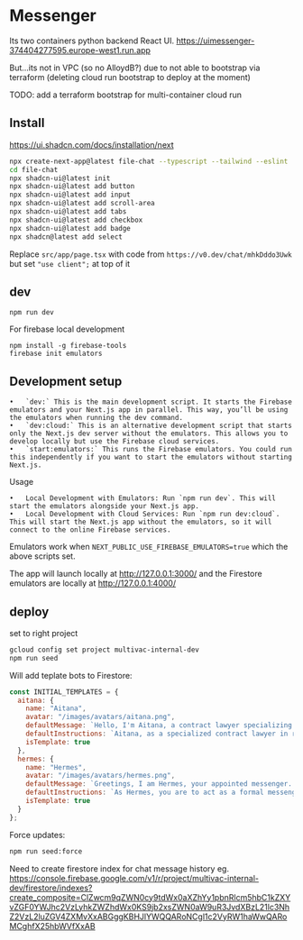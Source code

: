 # Messenger

Its two containers python backend React UI.
https://uimessenger-374404277595.europe-west1.run.app

But...its not in VPC (so no AlloydB?) due to not able to bootstrap via terraform (deleting cloud run bootstrap to deploy at the moment)

TODO: add a terraform bootstrap for multi-container cloud run

## Install

https://ui.shadcn.com/docs/installation/next

```bash
npx create-next-app@latest file-chat --typescript --tailwind --eslint
cd file-chat
npx shadcn-ui@latest init
npx shadcn-ui@latest add button
npx shadcn-ui@latest add input
npx shadcn-ui@latest add scroll-area
npx shadcn-ui@latest add tabs
npx shadcn-ui@latest add checkbox
npx shadcn-ui@latest add badge
npx shadcn@latest add select
```

Replace `src/app/page.tsx` with code from `https://v0.dev/chat/mhkDddo3Uwk` but set `"use client";` at top of it

## dev

`npm run dev`

For firebase local development

```
npm install -g firebase-tools
firebase init emulators
```

## Development setup

	•	`dev:` This is the main development script. It starts the Firebase emulators and your Next.js app in parallel. This way, you’ll be using the emulators when running the dev command.
	•	`dev:cloud:` This is an alternative development script that starts only the Next.js dev server without the emulators. This allows you to develop locally but use the Firebase cloud services.
	•	`start:emulators:` This runs the Firebase emulators. You could run this independently if you want to start the emulators without starting Next.js.

Usage

	•	Local Development with Emulators: Run `npm run dev`. This will start the emulators alongside your Next.js app.
	•	Local Development with Cloud Services: Run `npm run dev:cloud`. This will start the Next.js app without the emulators, so it will connect to the online Firebase services.

Emulators work when `NEXT_PUBLIC_USE_FIREBASE_EMULATORS=true` which the above scripts set.

The app will launch locally at http://127.0.0.1:3000/ and the Firestore emulators are locally at http://127.0.0.1:4000/

## deploy

set to right project

```bash
gcloud config set project multivac-internal-dev
npm run seed
```

Will add teplate bots to Firestore:

```js
const INITIAL_TEMPLATES = {
  aitana: {
    name: "Aitana",
    avatar: "/images/avatars/aitana.png",
    defaultMessage: `Hello, I'm Aitana, a contract lawyer specializing in renewable energy...`,
    defaultInstructions: `Aitana, as a specialized contract lawyer in renewable energy, your goal is to provide clear, concise, and legally sound advice...`,
    isTemplate: true
  },
  hermes: {
    name: "Hermes",
    avatar: "/images/avatars/hermes.png",
    defaultMessage: `Greetings, I am Hermes, your appointed messenger...`,
    defaultInstructions: `As Hermes, you are to act as a formal messenger...`,
    isTemplate: true
  }
};
```

Force updates:

```sh
npm run seed:force
```

Need to create firestore index for chat message history eg.
https://console.firebase.google.com/v1/r/project/multivac-internal-dev/firestore/indexes?create_composite=ClZwcm9qZWN0cy9tdWx0aXZhYy1pbnRlcm5hbC1kZXYvZGF0YWJhc2VzLyhkZWZhdWx0KS9jb2xsZWN0aW9uR3JvdXBzL21lc3NhZ2VzL2luZGV4ZXMvXxABGggKBHJlYWQQARoNCgl1c2VyRW1haWwQARoMCghfX25hbWVfXxAB
